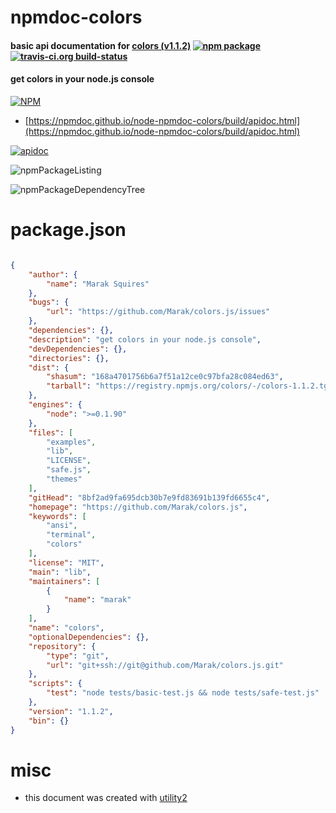 # npmdoc-colors

#### basic api documentation for  [colors (v1.1.2)](https://github.com/Marak/colors.js)  [![npm package](https://img.shields.io/npm/v/npmdoc-colors.svg?style=flat-square)](https://www.npmjs.org/package/npmdoc-colors) [![travis-ci.org build-status](https://api.travis-ci.org/npmdoc/node-npmdoc-colors.svg)](https://travis-ci.org/npmdoc/node-npmdoc-colors)

#### get colors in your node.js console

[![NPM](https://nodei.co/npm/colors.png?downloads=true&downloadRank=true&stars=true)](https://www.npmjs.com/package/colors)

- [https://npmdoc.github.io/node-npmdoc-colors/build/apidoc.html](https://npmdoc.github.io/node-npmdoc-colors/build/apidoc.html)

[![apidoc](https://npmdoc.github.io/node-npmdoc-colors/build/screenCapture.buildCi.browser.%252Ftmp%252Fbuild%252Fapidoc.html.png)](https://npmdoc.github.io/node-npmdoc-colors/build/apidoc.html)

![npmPackageListing](https://npmdoc.github.io/node-npmdoc-colors/build/screenCapture.npmPackageListing.svg)

![npmPackageDependencyTree](https://npmdoc.github.io/node-npmdoc-colors/build/screenCapture.npmPackageDependencyTree.svg)



# package.json

```json

{
    "author": {
        "name": "Marak Squires"
    },
    "bugs": {
        "url": "https://github.com/Marak/colors.js/issues"
    },
    "dependencies": {},
    "description": "get colors in your node.js console",
    "devDependencies": {},
    "directories": {},
    "dist": {
        "shasum": "168a4701756b6a7f51a12ce0c97bfa28c084ed63",
        "tarball": "https://registry.npmjs.org/colors/-/colors-1.1.2.tgz"
    },
    "engines": {
        "node": ">=0.1.90"
    },
    "files": [
        "examples",
        "lib",
        "LICENSE",
        "safe.js",
        "themes"
    ],
    "gitHead": "8bf2ad9fa695dcb30b7e9fd83691b139fd6655c4",
    "homepage": "https://github.com/Marak/colors.js",
    "keywords": [
        "ansi",
        "terminal",
        "colors"
    ],
    "license": "MIT",
    "main": "lib",
    "maintainers": [
        {
            "name": "marak"
        }
    ],
    "name": "colors",
    "optionalDependencies": {},
    "repository": {
        "type": "git",
        "url": "git+ssh://git@github.com/Marak/colors.js.git"
    },
    "scripts": {
        "test": "node tests/basic-test.js && node tests/safe-test.js"
    },
    "version": "1.1.2",
    "bin": {}
}
```



# misc
- this document was created with [utility2](https://github.com/kaizhu256/node-utility2)
